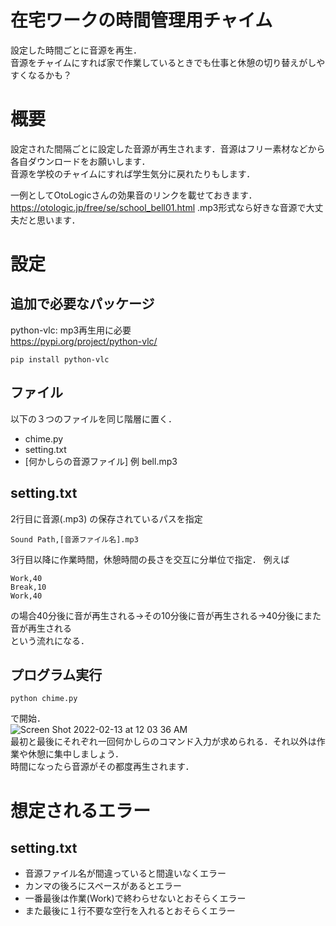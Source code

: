 # 在宅ワークの時間管理用チャイム
設定した時間ごとに音源を再生．<br/>
音源をチャイムにすれば家で作業しているときでも仕事と休憩の切り替えがしやすくなるかも？

# 概要
設定された間隔ごとに設定した音源が再生されます．音源はフリー素材などから各自ダウンロードをお願いします．<br/>
音源を学校のチャイムにすれば学生気分に戻れたりもします．

一例としてOtoLogicさんの効果音のリンクを載せておきます．
https://otologic.jp/free/se/school_bell01.html
.mp3形式なら好きな音源で大丈夫だと思います．

# 設定
## 追加で必要なパッケージ
python-vlc: mp3再生用に必要<br/>
https://pypi.org/project/python-vlc/ <br/>
```
pip install python-vlc
```

## ファイル
以下の３つのファイルを同じ階層に置く．
- chime.py
- setting.txt
- [何かしらの音源ファイル] 例 bell.mp3

## setting.txt
2行目に音源(.mp3) の保存されているパスを指定
```
Sound Path,[音源ファイル名].mp3
```
3行目以降に作業時間，休憩時間の長さを交互に分単位で指定．
例えば
```
Work,40
Break,10
Work,40
```
の場合40分後に音が再生される->その10分後に音が再生される->40分後にまた音が再生される<br/>
という流れになる．

## プログラム実行
```
python chime.py
```
で開始．<br/>
![Screen Shot 2022-02-13 at 12 03 36 AM](https://user-images.githubusercontent.com/99575549/153745771-fb3fb92b-aa16-4952-9f85-404f1b781056.png)</br>
最初と最後にそれぞれ一回何かしらのコマンド入力が求められる．それ以外は作業や休憩に集中しましょう．<br/>
時間になったら音源がその都度再生されます．

# 想定されるエラー
## setting.txt
- 音源ファイル名が間違っていると間違いなくエラー
- カンマの後ろにスペースがあるとエラー
- 一番最後は作業(Work)で終わらせないとおそらくエラー
- また最後に１行不要な空行を入れるとおそらくエラー
